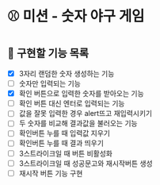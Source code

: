 # ⚾ 미션 - 숫자 야구 게임

## 🎯 구현할 기능 목록

- [x] 3자리 랜덤한 숫자 생성하는 기능
- [ ] 숫자만 입력되는 기능
- [x] 확인 버튼으로 입력한 숫자를 받아오는 기능
- [ ] 확인 버튼 대신 엔터로 입력되는 기능
- [ ] 값을 잘못 입력한 경우 alert뜨고 재입력시키기
- [ ] 두 숫자를 비교해 결과값을 불러오는 기능
- [ ] 확인버튼 누를 때 입력값 지우기
- [ ] 확인버튼 누를 때 결과 띄우기
- [ ] 3스트라이크일 때 버튼 비활성화
- [ ] 3스트라이크일 때 성공문고와 재시작버튼 생성
- [ ] 재시작 버튼 기능 구현
